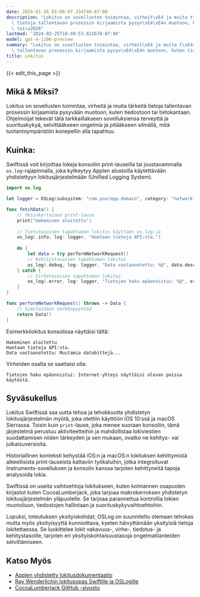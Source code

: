 ```yaml
---
date: 2024-01-26 01:09:07.334748-07:00
description: "Lokitus on sovellusten toimintaa, virheit\xE4 ja muita t\xE4rkeit\xE4\
  \ tietoja tallentavan prosessin kirjaamista pysyv\xE4\xE4n muotoon, kuten tiedostoon\
  \ tai\u2026"
lastmod: '2024-02-25T18:49:53.821678-07:00'
model: gpt-4-1106-preview
summary: "Lokitus on sovellusten toimintaa, virheit\xE4 ja muita t\xE4rkeit\xE4 tietoja\
  \ tallentavan prosessin kirjaamista pysyv\xE4\xE4n muotoon, kuten tiedostoon tai\u2026"
title: Lokitus
---
```


{{< edit_this_page >}}

## Mikä & Miksi?
Lokitus on sovellusten toimintaa, virheitä ja muita tärkeitä tietoja tallentavan prosessin kirjaamista pysyvään muotoon, kuten tiedostoon tai tietokantaan. Ohjelmoijat tekevät tätä tarkkaillakseen sovelluksiensa terveyttä ja suorituskykyä, selvittääkseen ongelmia ja pitääkseen silmällä, mitä tuotantoympäristön konepellin alla tapahtuu.

## Kuinka:
Swiftissä voit kirjoittaa lokeja konsoliin print-lauseilla tai joustavammalla `os.log`-rajapinnalla, joka kytkeytyy Applen alustoilla käytettävään yhdistettyyn lokitusjärjestelmään (Unified Logging System).

```Swift
import os.log

let logger = OSLog(subsystem: "com.yourapp.domain", category: "network")

func fetchData() {
    // Yksinkertainen print-lause
    print("Hakeminen aloitettu")
    
    // Tietotasoisen tapahtuman lokitus käyttäen os.log:ia
    os_log(.info, log: logger, "Haetaan tietoja API:sta.")
    
    do {
        let data = try performNetworkRequest()
        // Kehitystasoisen tapahtuman lokitus
        os_log(.debug, log: logger, "Data vastaanotettu: %@", data.description)
    } catch {
        // Virhetasoisen tapahtuman lokitus
        os_log(.error, log: logger, "Tietojen haku epäonnistui: %@", error.localizedDescription)
    }
}

func performNetworkRequest() throws -> Data {
    // Simuloidaan verkkopyyntöä
    return Data()
}
```

Esimerkkilokitus konsolissa näyttäisi tältä:

```
Hakeminen aloitettu
Haetaan tietoja API:sta.
Data vastaanotettu: Muutamia databittejä...
```

Virheiden osalta se saattaisi olla:

```
Tietojen haku epäonnistui: Internet-yhteys näyttäisi olevan poissa käytöstä.
```

## Syväsukellus
Lokitus Swiftissä saa uutta tehoa ja tehokkuutta yhdistetyn lokitusjärjestelmän myötä, joka otettiin käyttöön iOS 10:ssä ja macOS Sierrassa. Toisin kuin `print`-lause, joka menee suoraan konsoliin, tämä järjestelmä perustuu aktiviteetteihin ja mahdollistaa lokiviestien suodattamisen niiden tärkeyden ja sen mukaan, ovatko ne kehitys- vai julkaisuversioita.

Historiallinen konteksti kehystää iOS:n ja macOS:n lokituksen kehittymistä alkeellisista print-lauseista kattaviin työkaluihin, jotka integroituvat Instruments-sovelluksen ja konsolin kanssa tarjoten kehittyneitä tapoja analysoida lokia.

Swiftissä on useita vaihtoehtoja lokitukseen, kuten kolmannen osapuolen kirjastot kuten CocoaLumberjack, joka tarjoaa makrokerroksen yhdistetyn lokitusjärjestelmän yläpuolelle. Se tarjoaa parannettua kontrollia lokien muotoiluun, tiedostojen hallintaan ja suorituskykyvaihtoehtoihin.

Lopuksi, toteutuksen yksityiskohdat; OSLog on suunniteltu olemaan tehokas mutta myös yksityisyyttä kunnioittava, kyeten häivyttämään yksityisiä tietoja lokitettaessa. Se luokittelee lokit vakavuus-, virhe-, tiedotus- ja kehitystasoille, tarjoten eri yksityiskohtaisuustasoja ongelmatilanteiden selvittämiseen.

## Katso Myös
- [Applen yhdistetty lokitusdokumentaatio](https://developer.apple.com/documentation/os/logging)
- [Ray Wenderlichin lokitusopas Swiftille ja OSLogille](https://www.raywenderlich.com/605079-logging-in-swift-oslog)
- [CocoaLumberjack GitHub -sivusto](https://github.com/CocoaLumberjack/CocoaLumberjack)
